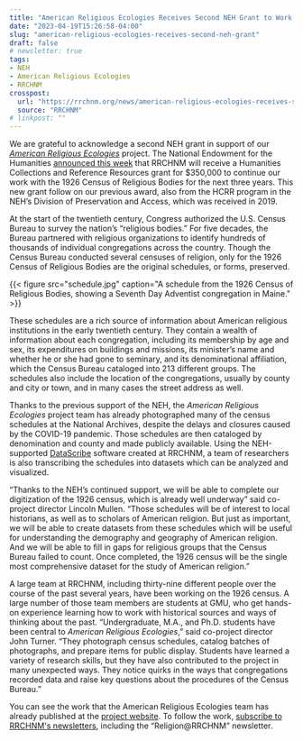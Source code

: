 ```yaml
---
title: "American Religious Ecologies Receives Second NEH Grant to Work with 1926 Census of Religious Bodies"
date: "2023-04-19T15:26:58-04:00"
slug: "american-religious-ecologies-receives-second-neh-grant"
draft: false
# newsletter: true
tags:
- NEH
- American Religious Ecologies
- RRCHNM
crosspost: 
  url: "https://rrchnm.org/news/american-religious-ecologies-receives-second-neh-grant-to-work-with-1926-census-of-religious-bodies/"
  source: "RRCHNM"
# linkpost: ""
---
```


We are grateful to acknowledge a second NEH grant in support of our [_American Religious Ecologies_](https://religiousecologies.org/) project. The National Endowment for the Humanities [announced this week](https://www.neh.gov/news/neh-announces-3563-million-258-humanities-projects-nationwide) that RRCHNM will receive a Humanities Collections and Reference Resources grant for $350,000 to continue our work with the 1926 Census of Religious Bodies for the next three years. This new grant follow on our previous award, also from the HCRR program in the NEH’s Division of Preservation and Access, which was received in 2019.

At the start of the twentieth century, Congress authorized the U.S. Census Bureau to survey the nation’s “religious bodies.” For five decades, the Bureau partnered with religious organizations to identify hundreds of thousands of individual congregations across the country. Though the Census Bureau conducted several censuses of religion, only for the 1926 Census of Religious Bodies are the original schedules, or forms, preserved.

{{< figure src="schedule.jpg" caption="A schedule from the 1926 Census of Religious Bodies, showing a Seventh Day Adventist congregation in Maine." >}}

These schedules are a rich source of information about American religious institutions in the early twentieth century. They contain a wealth of information about each congregation, including its membership by age and sex, its expenditures on buildings and missions, its minister’s name and whether he or she had gone to seminary, and its denominational affiliation, which the Census Bureau cataloged into 213 different groups. The schedules also include the location of the congregations, usually by county and city or town, and in many cases the street address as well.

Thanks to the previous support of the NEH, the _American Religious Ecologies_ project team has already photographed many of the census schedules at the National Archives, despite the delays and closures caused by the COVID-19 pandemic. Those schedules are then cataloged by denomination and county and made publicly available. Using the NEH-supported [DataScribe](https://datascribe.tech/) software created at RRCHNM, a team of researchers is also transcribing the schedules into datasets which can be analyzed and visualized.

“Thanks to the NEH’s continued support, we will be able to complete our digitization of the 1926 census, which is already well underway” said co-project director Lincoln Mullen. “Those schedules will be of interest to local historians, as well as to scholars of American religion. But just as important, we will be able to create datasets from these schedules which will be useful for understanding the demography and geography of American religion. And we will be able to fill in gaps for religious groups that the Census Bureau failed to count. Once completed, the 1926 census will be the single most comprehensive dataset for the study of American religion.”

A large team at RRCHNM, including thirty-nine different people over the course of the past several years, have been working on the 1926 census. A large number of those team members are students at GMU, who get hands-on experience learning how to work with historical sources and ways of thinking about the past. “Undergraduate, M.A., and Ph.D. students have been central to _American Religious Ecologies_,” said co-project director John Turner. “They photograph census schedules, catalog batches of photographs, and prepare items for public display. Students have learned a variety of research skills, but they have also contributed to the project in many unexpected ways. They notice quirks in the ways that congregations recorded data and raise key questions about the procedures of the Census Bureau.”

You can see the work that the American Religious Ecologies team has already published at the [project website](http://religiousecologies.org/). To follow the work, [subscribe to RRCHNM's newsletters](https://airtable.com/shr4EDv3YKjl3NdZD), including the “Religion@RRCHNM” newsletter.

